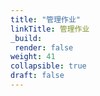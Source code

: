 ```yaml
---
title: "管理作业"
linkTitle: 管理作业
_build:
 render: false 
weight: 41
collapsible: true
draft: false
---
```

